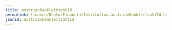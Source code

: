 ```yaml
---
title: austrianBankleitzahlId
permalink: finance/DebtorFinancialInstitution.austrianBankleitzahlId.html
jsonid: austrianbankleitzahlid
---
```

